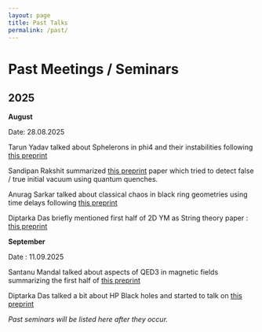 ```yaml
---
layout: page
title: Past Talks
permalink: /past/
---
```


# Past Meetings / Seminars

## 2025


**August** 

Date: 28.08.2025

Tarun Yadav talked about Sphelerons in phi4 and their instabilities following [this preprint](https://arxiv.org/abs/2508.12150)

Sandipan Rakshit summarized [this preprint](https://arxiv.org/abs/2308.08340) paper which tried to detect false / true initial vacuum using quantum quenches.

Anurag Sarkar talked about classical chaos in black ring geometries using time delays following [this preprint](https://arxiv.org/abs/2508.09669)

Diptarka Das briefly mentioned first half of 2D YM as String theory paper :  [this preprint](https://arxiv.org/abs/2506.21663)

**September**

Date : 11.09.2025

Santanu Mandal talked about aspects of QED3 in magnetic fields summarizing the first half of [this preprint](https://arxiv.org/abs/2508.03532)

Diptarka Das talked a bit about HP Black holes and started to talk on [this preprint](https://arxiv.org/abs/2509.02905)


*Past seminars will be listed here after they occur.*
